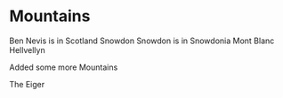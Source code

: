 Mountains
=============

Ben Nevis
	is in Scotland
Snowdon
	Snowdon is in Snowdonia
Mont Blanc
Hellvellyn

Added some more Mountains

The Eiger
